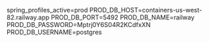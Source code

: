 spring_profiles_active=prod
PROD_DB_HOST=containers-us-west-82.railway.app
PROD_DB_PORT=5492
PROD_DB_NAME=railway
PROD_DB_PASSWORD=Mptrj0Y6S04R2KCdfxXN
PROD_DB_USERNAME=postgres